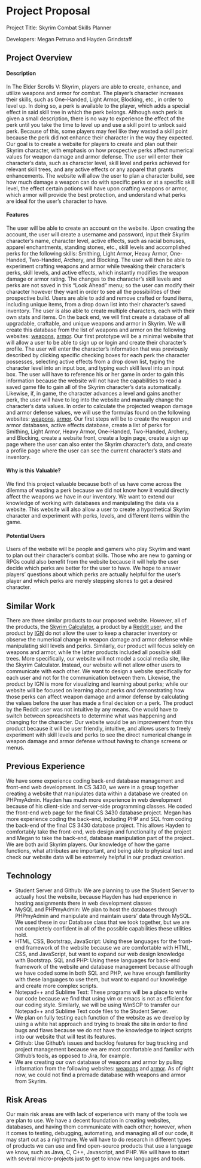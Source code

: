 # Project Proposal 
Project Title: Skyrim Combat Skills Planner

Developers: Megan Petruso and Hayden Grindstaff



## Project Overview
#### Description 
In The Elder Scrolls V: Skyrim, players are able to create, enhance, and utilize weapons and armor for combat. The player’s character increases their skills, such as One-Handed, Light Armor, Blocking, etc., in order to level up. In doing so, a perk is available to the player, which adds a special effect in said skill tree in which the perk belongs. Although each perk is given a small description, there is no way to experience the effect of the perk until you take the time to level up and use a skill point to unlock said perk. Because of this, some players may feel like they wasted a skill point because the perk did not enhance their character in the way they expected. Our goal is to create a website for players to create and plan out their Skyrim character, with emphasis on how prospective perks affect numerical values for weapon damage and armor defense. The user will enter their character’s data, such as character level, skill level and perks achieved for relevant skill trees, and any active effects or any apparel that grants enhancements. The website will allow the user to plan a character build, see how much damage a weapon can do with specific perks or at a specific skill level, the effect certain potions will have upon crafting weapons or armor, which armor will provide the best protection, and understand what perks are ideal for the user’s character to have.

#### Features
The user will be able to create an account on the website. Upon creating the account, the user will create a username and password, input their Skyrim character’s name, character level, active effects, such as racial bonuses, apparel enchantments, standing stones, etc., skill levels and accomplished perks for the following skills: Smithing, Light Armor, Heavy Armor, One-Handed, Two-Handed, Archery, and Blocking. The user will then be able to experiment crafting weapons and armor while tweaking their character’s perks, skill levels, and active effects, which instantly modifies the weapon damage or armor rating. The changes to the character’s skill levels and perks are not saved in this “Look Ahead” menu; so the user can modify their character however they want in order to see all the possibilities of their prospective build. Users are able to add and remove crafted or found items, including unique items, from a drop down list into their character’s saved inventory. The user is also able to create multiple characters, each with their own stats and items. On the back end, we will first create a database of all upgradable, craftable, and unique weapons and armor in Skyrim. We will create this database from the list of weapons and armor on the following websites: [weapons](http://elderscrolls.wikia.com/wiki/Weapons_(Skyrim)), [armor](http://elderscrolls.wikia.com/wiki/Armor_(Skyrim)). Our first prototype will be a minimal website that will allow a user to be able to sign up or login and create their character’s profile. The user will enter the character’s information that was previously described by clicking specific checking boxes for each perk the character possesses, selecting active effects from a drop down list, typing the character level into an input box, and typing each skill level into an input box. The user will have to reference his or her game in order to gain this information because the website will not have the capabilities to read a saved game file to gain all of the Skyrim character’s data automatically. Likewise, if, in game, the character advances a level and gains another perk, the user will have to log into the website and manually change the character’s data values. In order to calculate the projected weapon damage and armor defense values, we will use the formulas found on the following websites: [weapons](https://skyrim.gamepedia.com/Damage), [armor](https://skyrim.gamepedia.com/Armor). Our first steps will be to create the weapon and armor databases, active effects database, create a list of perks for Smithing, Light Armor, Heavy Armor, One-Handed, Two-Handed, Archery, and Blocking, create a website front, create a login page, create a sign up page where the user can also enter the Skyrim character’s data, and create a profile page where the user can see the current character’s stats and inventory.

#### Why is this Valuable?
We find this project valuable because both of us have come across the dilemma of wasting a perk because we did not know how it would directly affect the weapons we have in our inventory. We want to extend our knowledge of working with databases and manipulating the data via a website. This website will also allow a user to create a hypothetical Skyrim character and experiment with perks, levels, and different items within the game.

#### Potential Users
Users of the website will be people and gamers who play Skyrim and want to plan out their character’s combat skills. Those who are new to gaming or RPGs could also benefit from the website because it will help the user decide which perks are better for the user to have. We hope to answer players’ questions about which perks are actually helpful for the user’s player and which perks are merely stepping stones to get a desired character.

## Similar Work
There are three similar products to our proposed website. However, all of the products, the [Skyrim Calculator](https://skyrimcalculator.com/plan), a product by a [Reddit user](https://www.reddit.com/r/skyrim/comments/50d750/skyrim_character_planning_spreadsheet/), and the product by [IGN](http://www.ign.com/builds/the-elder-scrolls-5-skyrim/create) do not allow the user to keep a character inventory or observe the numerical change in weapon damage and armor defense while manipulating skill levels and perks. Similarly, our product will focus solely on weapons and armor, while the latter products included all possible skill trees. More specifically, our website will not model a social media site, like the Skyrim Calculator. Instead, our website will not allow other users to communicate with each other. We want to design a website specifically for each user and not for the communication between them. Likewise, the product by IGN is more for visualizing and learning about perks; while our website will be focused on learning about perks *and* demonstrating how those perks can affect weapon damage and armor defense by calculating the values before the user has made a final decision on a perk. The product by the Reddit user was not intuitive by any means. One would have to switch between spreadsheets to determine what was happening and changing for the character. Our website would be an improvement from this product because it will be user friendly, intuitive, and allows users to freely experiment with skill levels and perks to see the direct numerical change in weapon damage and armor defense without having to change screens or menus.

## Previous Experience
We have some experience coding back-end database management and front-end web development. In CS 3430, we were in a group together creating a website that manipulates data within a database we created on PHPmyAdmin. Hayden has much more experience in web development because of his client-side and server-side programming classes. He coded the front-end web page for the final CS 3430 database project. Megan has more experience coding the back-end, including PHP and SQL from coding the back-end of the final CS 3430 database project. This allows Hayden to comfortably take the front-end, web design and functionality of the project and Megan to take the back-end, database manipulation part of the project.. We are both avid Skyrim players. Our knowledge of how the game functions, what attributes are important, and being able to physical test and check our website data will be extremely helpful in our product creation. 

## Technology
* Student Server and Github: We are planning to use the Student Server to actually host the website, because Hayden has had experience in hosting assignments there in web development classes
* MySQL and PHPmyAdmin: We plan to host the databases through PHPmyAdmin and manipulate and maintain users’ data through MySQL. We used these in our Database class that we took together, but we are not completely confident in all of the possible capabilities these utilities hold. 
* HTML, CSS, Bootstrap, JavaScript: Using these languages for the front-end framework of the website because we are comfortable with HTML, CSS, and JavaScript, but want to expand our web design knowledge with Bootstrap.
SQL and PHP: Using these languages for back-end framework of the website and database management because although we have coded some in both SQL and PHP, we have enough familiarity with these languages to use them, but want to expand our knowledge and create more complex scripts.
* Notepad++ and Sublime Text: These programs will be a place to write our code because we find that using vim or emacs is not as efficient for our coding style. Similarly, we will be using WinSCP to transfer our Notepad++ and Sublime Text code files to the Student Server.
* We plan on fully testing each function of the website as we develop by using a white hat approach and trying to break the site in order to find bugs and flaws because we do not have the knowledge to inject scripts into our website that will test its features.
* Github: Use Github’s issues and backlog features for bug tracking and project management because we are most comfortable and familiar with Github’s tools, as opposed to Jira, for example.
* We are creating our own database of weapons and armor by pulling information from the following websites: [weapons](http://elderscrolls.wikia.com/wiki/Weapons_(Skyrim)) and [armor](http://elderscrolls.wikia.com/wiki/Armor_(Skyrim)). As of right now, we could not find a premade database with weapons and armor from Skyrim.

## Risk Areas
Our main risk areas are with lack of experience with many of the tools we are plan to use. We have a decent foundation in creating websites, databases, and having them communicate with each other; however, when it comes to testing, debugging, automating, and managing all of our code, it may start out as a nightmare. We will have to do research in different types of products we can use and find open-source products that use a language we know, such as Java, C, C++, Javascript, and PHP. We will have to start with several micro-projects just to get to know new languages and tools.
